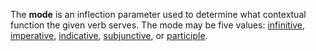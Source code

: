 The **mode** is an inflection parameter used to determine what contextual function the given verb serves. The mode may be five values: [infinitive](infinitivus.md), [imperative](imperativus.md), [indicative](indicativus.md), [subjunctive](subiunctivus.md), or [participle](participium.md).
